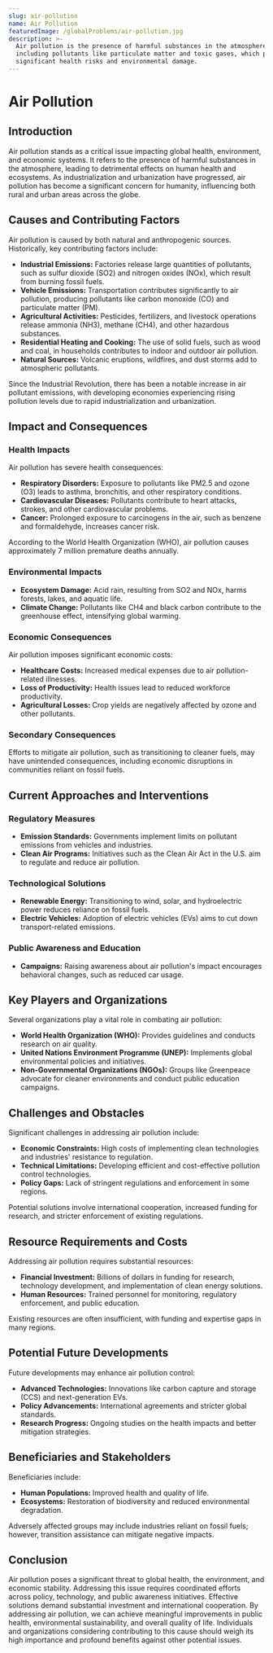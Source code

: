 ```yaml
---
slug: air-pollution
name: Air Pollution
featuredImage: /globalProblems/air-pollution.jpg
description: >-
  Air pollution is the presence of harmful substances in the atmosphere,
  including pollutants like particulate matter and toxic gases, which pose
  significant health risks and environmental damage.
---
```


# Air Pollution

## Introduction

Air pollution stands as a critical issue impacting global health, environment, and economic systems. It refers to the presence of harmful substances in the atmosphere, leading to detrimental effects on human health and ecosystems. As industrialization and urbanization have progressed, air pollution has become a significant concern for humanity, influencing both rural and urban areas across the globe.

## Causes and Contributing Factors

Air pollution is caused by both natural and anthropogenic sources. Historically, key contributing factors include:

- **Industrial Emissions:** Factories release large quantities of pollutants, such as sulfur dioxide (SO2) and nitrogen oxides (NOx), which result from burning fossil fuels.
- **Vehicle Emissions:** Transportation contributes significantly to air pollution, producing pollutants like carbon monoxide (CO) and particulate matter (PM).
- **Agricultural Activities:** Pesticides, fertilizers, and livestock operations release ammonia (NH3), methane (CH4), and other hazardous substances.
- **Residential Heating and Cooking:** The use of solid fuels, such as wood and coal, in households contributes to indoor and outdoor air pollution.
- **Natural Sources:** Volcanic eruptions, wildfires, and dust storms add to atmospheric pollutants.

Since the Industrial Revolution, there has been a notable increase in air pollutant emissions, with developing economies experiencing rising pollution levels due to rapid industrialization and urbanization.

## Impact and Consequences

### Health Impacts

Air pollution has severe health consequences:

- **Respiratory Disorders:** Exposure to pollutants like PM2.5 and ozone (O3) leads to asthma, bronchitis, and other respiratory conditions.
- **Cardiovascular Diseases:** Pollutants contribute to heart attacks, strokes, and other cardiovascular problems.
- **Cancer:** Prolonged exposure to carcinogens in the air, such as benzene and formaldehyde, increases cancer risk.

According to the World Health Organization (WHO), air pollution causes approximately 7 million premature deaths annually.

### Environmental Impacts

- **Ecosystem Damage:** Acid rain, resulting from SO2 and NOx, harms forests, lakes, and aquatic life.
- **Climate Change:** Pollutants like CH4 and black carbon contribute to the greenhouse effect, intensifying global warming.

### Economic Consequences

Air pollution imposes significant economic costs:

- **Healthcare Costs:** Increased medical expenses due to air pollution-related illnesses.
- **Loss of Productivity:** Health issues lead to reduced workforce productivity.
- **Agricultural Losses:** Crop yields are negatively affected by ozone and other pollutants.

### Secondary Consequences

Efforts to mitigate air pollution, such as transitioning to cleaner fuels, may have unintended consequences, including economic disruptions in communities reliant on fossil fuels.

## Current Approaches and Interventions

### Regulatory Measures

- **Emission Standards:** Governments implement limits on pollutant emissions from vehicles and industries.
- **Clean Air Programs:** Initiatives such as the Clean Air Act in the U.S. aim to regulate and reduce air pollution.

### Technological Solutions

- **Renewable Energy:** Transitioning to wind, solar, and hydroelectric power reduces reliance on fossil fuels.
- **Electric Vehicles:** Adoption of electric vehicles (EVs) aims to cut down transport-related emissions.

### Public Awareness and Education

- **Campaigns:** Raising awareness about air pollution's impact encourages behavioral changes, such as reduced car usage.

## Key Players and Organizations

Several organizations play a vital role in combating air pollution:

- **World Health Organization (WHO):** Provides guidelines and conducts research on air quality.
- **United Nations Environment Programme (UNEP):** Implements global environmental policies and initiatives.
- **Non-Governmental Organizations (NGOs):** Groups like Greenpeace advocate for cleaner environments and conduct public education campaigns.

## Challenges and Obstacles

Significant challenges in addressing air pollution include:

- **Economic Constraints:** High costs of implementing clean technologies and industries' resistance to regulation.
- **Technical Limitations:** Developing efficient and cost-effective pollution control technologies.
- **Policy Gaps:** Lack of stringent regulations and enforcement in some regions.

Potential solutions involve international cooperation, increased funding for research, and stricter enforcement of existing regulations.

## Resource Requirements and Costs

Addressing air pollution requires substantial resources:

- **Financial Investment:** Billions of dollars in funding for research, technology development, and implementation of clean energy solutions.
- **Human Resources:** Trained personnel for monitoring, regulatory enforcement, and public education.

Existing resources are often insufficient, with funding and expertise gaps in many regions.

## Potential Future Developments

Future developments may enhance air pollution control:

- **Advanced Technologies:** Innovations like carbon capture and storage (CCS) and next-generation EVs.
- **Policy Advancements:** International agreements and stricter global standards.
- **Research Progress:** Ongoing studies on the health impacts and better mitigation strategies.

## Beneficiaries and Stakeholders

Beneficiaries include:

- **Human Populations:** Improved health and quality of life.
- **Ecosystems:** Restoration of biodiversity and reduced environmental degradation.

Adversely affected groups may include industries reliant on fossil fuels; however, transition assistance can mitigate negative impacts.

## Conclusion

Air pollution poses a significant threat to global health, the environment, and economic stability. Addressing this issue requires coordinated efforts across policy, technology, and public awareness initiatives. Effective solutions demand substantial investment and international cooperation. By addressing air pollution, we can achieve meaningful improvements in public health, environmental sustainability, and overall quality of life. Individuals and organizations considering contributing to this cause should weigh its high importance and profound benefits against other potential issues.
